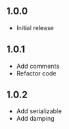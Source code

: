 ## 1.0.0

* Initial release

## 1.0.1

* Add comments
* Refactor code

## 1.0.2

* Add serializable
* Add damping
